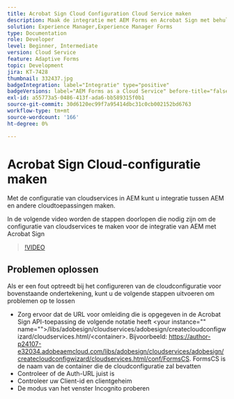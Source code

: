 ```yaml
---
title: Acrobat Sign Cloud Configuration Cloud Service maken
description: Maak de integratie met AEM Forms en Acrobat Sign met behulp van de configuratie van cloudservices.
solution: Experience Manager,Experience Manager Forms
type: Documentation
role: Developer
level: Beginner, Intermediate
version: Cloud Service
feature: Adaptive Forms
topic: Development
jira: KT-7428
thumbnail: 332437.jpg
badgeIntegration: label="Integratie" type="positive"
badgeVersions: label="AEM Forms as a Cloud Service" before-title="false"
exl-id: a55773a5-0486-413f-ada6-bb589315f0b1
source-git-commit: 30d6120ec99f7a95414dbc31c0cb002152bd6763
workflow-type: tm+mt
source-wordcount: '166'
ht-degree: 0%

---
```


# Acrobat Sign Cloud-configuratie maken

Met de configuratie van cloudservices in AEM kunt u integratie tussen AEM en andere cloudtoepassingen maken.

In de volgende video worden de stappen doorlopen die nodig zijn om de configuratie van cloudservices te maken voor de integratie van AEM met Acrobat Sign

>[!VIDEO](https://video.tv.adobe.com/v/332437?quality=12&learn=on)

## Problemen oplossen

Als er een fout optreedt bij het configureren van de cloudconfiguratie voor bovenstaande ondertekening, kunt u de volgende stappen uitvoeren om problemen op te lossen
* Zorg ervoor dat de URL voor omleiding die is opgegeven in de Acrobat Sign API-toepassing de volgende notatie heeft
&lt;your instance=&quot;&quot; name=&quot;&quot;>/libs/adobesign/cloudservices/adobesign/createcloudconfigwizard/cloudservices.html/&lt;container>.
Bijvoorbeeld: https://author-p24107-e32034.adobeaemcloud.com/libs/adobesign/cloudservices/adobesign/createcloudconfigwizard/cloudservices.html/conf/FormsCS. FormsCS is de naam van de container die de cloudconfiguratie zal bevatten
* Controleer of de Auth-URL juist is
* Controleer uw Client-id en clientgeheim
* De modus van het venster Incognito proberen

